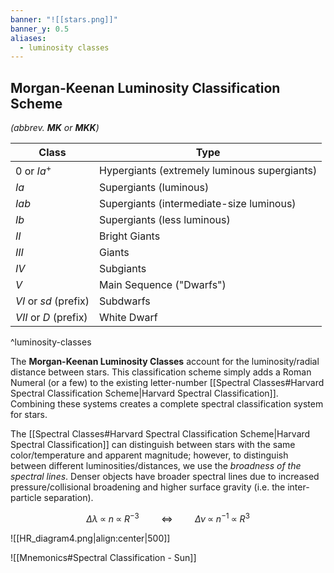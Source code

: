 ```yaml
---
banner: "![[stars.png]]"
banner_y: 0.5
aliases:
  - luminosity classes
---
```


## Morgan-Keenan Luminosity Classification Scheme
*(abbrev. **MK** or **MKK**)*

| Class                 | Type                                                      |
| --------------------- | --------------------------------------------------------- |
| $0$ or $Ia^{+}$       | <nobr>Hypergiants (extremely luminous supergiants)</nobr> |
| $Ia$                  | Supergiants (luminous)                                    |
| $Iab$                 | Supergiants (intermediate-size luminous)                  |
| $Ib$                  | Supergiants (less luminous)                               |
| $II$                  | Bright Giants                                             |
| $III$                 | Giants                                                    |
| $IV$                  | Subgiants                                                 |
| $V$                   | Main Sequence ("Dwarfs")                                  |
| $VI$ or $sd$ (prefix) | Subdwarfs                                                 |
| $VII$ or $D$ (prefix) | White Dwarf                                               |
^luminosity-classes

The **Morgan-Keenan Luminosity Classes** account for the luminosity/radial distance between stars. This classification scheme simply adds a Roman Numeral (or a few) to the existing letter-number [[Spectral Classes#Harvard Spectral Classification Scheme|Harvard Spectral Classification]]. Combining these systems creates a complete spectral classification system for stars.

 The [[Spectral Classes#Harvard Spectral Classification Scheme|Harvard Spectral Classification]] can distinguish between stars with the same color/temperature and apparent magnitude; however, to distinguish between  different luminosities/distances, we use the *broadness of the spectral lines*. Denser objects have broader spectral lines due to increased pressure/collisional broadening and higher surface gravity (i.e. the inter-particle separation).

$$\Delta \lambda \; \propto \; n \; \propto \; R^{-3} \hspace{1cm} \Leftrightarrow \hspace{1cm} \Delta \nu \; \propto \; n^{-1} \; \propto \; R^{3}$$



![[HR_diagram4.png|align:center|500]]

![[Mnemonics#Spectral Classification - Sun]]
